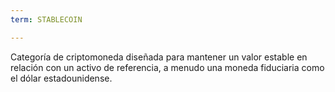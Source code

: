 ```yaml
---
term: STABLECOIN

---
```

Categoría de criptomoneda diseñada para mantener un valor estable en relación con un activo de referencia, a menudo una moneda fiduciaria como el dólar estadounidense.